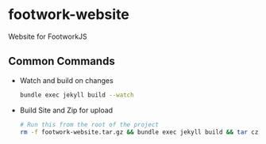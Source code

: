 # footwork-website
Website for FootworkJS

## Common Commands

* Watch and build on changes

  ```bash
  bundle exec jekyll build --watch
  ```

* Build Site and Zip for upload

  ```bash
  # Run this from the root of the project
  rm -f footwork-website.tar.gz && bundle exec jekyll build && tar czf footwork-website.tar.gz --transform "s,^,footwork-website/,"  -C ./_site ./
  ```
